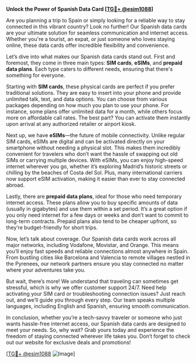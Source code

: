 **Unlock the Power of Spanish Data Card [[TG💪+ @esim1088](https://t.me/s/esim1088)]**

Are you planning a trip to Spain or simply looking for a reliable way to stay connected in this vibrant country? Look no further! Our Spanish data cards are your ultimate solution for seamless communication and internet access. Whether you're a tourist, an expat, or just someone who loves staying online, these data cards offer incredible flexibility and convenience.

Let’s dive into what makes our Spanish data cards stand out. First and foremost, they come in three main types: **SIM cards**, **eSIMs**, and **prepaid data plans**. Each type caters to different needs, ensuring that there's something for everyone.

Starting with **SIM cards**, these physical cards are perfect if you prefer traditional solutions. They are easy to insert into your phone and provide unlimited talk, text, and data options. You can choose from various packages depending on how much you plan to use your phone. For instance, some plans offer unlimited data for a month, while others focus more on affordable call rates. The best part? You can activate them instantly upon arrival at any authorized retailer or airport kiosk.

Next up, we have **eSIMs**—the future of mobile connectivity. Unlike regular SIM cards, eSIMs are digital and can be activated directly on your smartphone without needing a physical slot. This makes them incredibly convenient for travelers who don’t want the hassle of swapping out old SIMs or carrying multiple devices. With eSIMs, you can enjoy high-speed internet wherever you go, whether it’s exploring Madrid’s historic streets or chilling by the beaches of Costa del Sol. Plus, many international carriers now support eSIM activation, making it easier than ever to stay connected abroad.

Lastly, there are **prepaid data plans**, ideal for those who need temporary internet access. These plans allow you to buy specific amounts of data (usually in gigabytes) and use them within a set period. It’s a great option if you only need internet for a few days or weeks and don’t want to commit to long-term contracts. Prepaid plans also tend to be cheaper upfront, so they’re budget-friendly for short trips.

Now, let’s talk about coverage. Our Spanish data cards work across all major networks, including Vodafone, Movistar, and Orange. This means you’ll enjoy fast speeds and reliable connections almost anywhere in Spain. From bustling cities like Barcelona and Valencia to remote villages nestled in the Pyrenees, our network partners ensure you stay connected no matter where your adventures take you.

But wait, there’s more! We understand that traveling can sometimes get stressful, which is why we offer customer support 24/7. Need help activating your SIM card or troubleshooting connection issues? Just reach out, and we’ll guide you through every step. Our team speaks multiple languages, including English and Spanish, ensuring smooth communication.

In conclusion, whether you’re a tech-savvy traveler or someone who just wants hassle-free internet access, our Spanish data cards are designed to meet your needs. So, why wait? Grab yours today and experience the freedom of staying connected wherever life takes you. Don’t forget to check out our website for exclusive deals and promotions!

[[TG💪+ @esim1088](https://t.me/s/esim1088) ![Image](https://i.postimg.cc/Y0z9fWf4/image.png)]